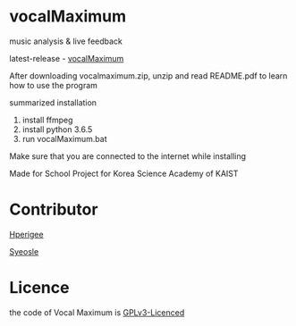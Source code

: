 # vocalMaximum

music analysis  & live feedback

latest-release - [vocalMaximum](https://github.com/Hperigee/vocalMaximum/releases/tag/vocal)

After downloading vocalmaximum.zip, unzip and read README.pdf to learn how to use the program

summarized installation
1. install ffmpeg
2. install python 3.6.5
3. run vocalMaximum.bat

Make sure that you are connected to the internet while installing

Made for School Project for Korea Science Academy of KAIST

# Contributor
[Hperigee](https://github.com/Hperigee) 

[Syeosle](https://github.com/Syeosle)
# Licence

the code of Vocal Maximum is [GPLv3-Licenced](LICENSE)
